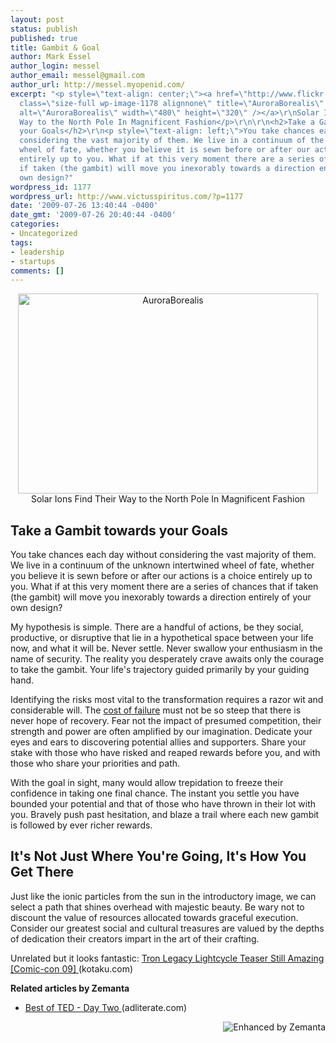 ```yaml
---
layout: post
status: publish
published: true
title: Gambit & Goal
author: Mark Essel
author_login: messel
author_email: messel@gmail.com
author_url: http://messel.myopenid.com/
excerpt: "<p style=\"text-align: center;\"><a href=\"http://www.flickr.com/photos/walkadog/\"><img
  class=\"size-full wp-image-1178 alignnone\" title=\"AuroraBorealis\" src=\"{{ site.url }}/assets/2009/07/AuroraBorealis.jpg\"
  alt=\"AuroraBorealis\" width=\"480\" height=\"320\" /></a>\r\nSolar Ions Find Their
  Way to the North Pole In Magnificent Fashion</p>\r\n\r\n<h2>Take a Gambit towards
  your Goals</h2>\r\n<p style=\"text-align: left;\">You take chances each day without
  considering the vast majority of them. We live in a continuum of the unknown intertwined
  wheel of fate, whether you believe it is sewn before or after our actions is a choice
  entirely up to you. What if at this very moment there are a series of chances that
  if taken (the gambit) will move you inexorably towards a direction entirely of your
  own design?"
wordpress_id: 1177
wordpress_url: http://www.victusspiritus.com/?p=1177
date: '2009-07-26 13:40:44 -0400'
date_gmt: '2009-07-26 20:40:44 -0400'
categories:
- Uncategorized
tags:
- leadership
- startups
comments: []
---
```

<p style="text-align: center;"><a href="http://www.flickr.com/photos/walkadog/"><img class="size-full wp-image-1178 alignnone" title="AuroraBorealis" src="{{ site.url }}/assets/2009/07/AuroraBorealis.jpg" alt="AuroraBorealis" width="480" height="320" /></a><br />
Solar Ions Find Their Way to the North Pole In Magnificent Fashion</p>
<h2>Take a Gambit towards your Goals</h2>
<p style="text-align: left;">You take chances each day without considering the vast majority of them. We live in a continuum of the unknown intertwined wheel of fate, whether you believe it is sewn before or after our actions is a choice entirely up to you. What if at this very moment there are a series of chances that if taken (the gambit) will move you inexorably towards a direction entirely of your own design?<a id="more"></a><a id="more-1177"></a></p>
<p>My hypothesis is simple. There are a handful of actions, be they social, productive, or disruptive that lie in a hypothetical space between your life now, and what it will be. Never settle. Never swallow your enthusiasm in the name of security. The reality you desperately crave awaits only the courage to take the gambit. Your life's trajectory guided primarily by your guiding hand.</p>
<p>Identifying the risks most vital to the transformation requires a razor wit and considerable will. The <a class="zem_slink" title="Risk" rel="wikipedia" href="http://en.wikipedia.org/wiki/Risk">cost of failure</a> must not be so steep that there is never hope of recovery. Fear not the impact of presumed competition, their strength and power are often amplified by our imagination. Dedicate your eyes and ears to discovering potential allies and supporters. Share your stake with those who have risked and reaped rewards before you, and with those who share your priorities and path.</p>
<p>With the goal in sight, many would allow trepidation to freeze their confidence in taking one final chance. The instant you settle you have bounded your potential and that of those who have thrown in their lot with you. Bravely push past hesitation, and blaze a trail where each new gambit is followed by ever richer rewards.</p>
<h2 style="font-size: 1.5em;">It's Not Just Where You're Going, It's How You Get There</h2>
<p style="text-align: left;">Just like the ionic particles from the sun in the introductory image, we can select a path that shines overhead with majestic beauty. Be wary not to discount the value of resources allocated towards graceful execution. Consider our greatest social and cultural treasures are valued by the depths of dedication their creators impart in the art of their crafting.</p>
<p style="text-align: left;">Unrelated but it looks fantastic: <a href="http://kotaku.com/5322830/tron-legacy-lightcycle-teaser-still-amazing">Tron Legacy Lightcycle Teaser Still Amazing [Comic-con 09] </a>(kotaku.com)</p>
<p style="text-align: left;"><strong>Related articles by Zemanta</strong></p>
<ul class="zemanta-article-ul">
<li class="zemanta-article-ul-li"><a href="http://www.adliterate.com/archives/2009/07/best_of_ted_day_1.html">Best of TED - Day Two </a> (adliterate.com)</li>
</ul>
<div class="zemanta-pixie" style="margin-top: 10px; height: 15px;"><a class="zemanta-pixie-a" title="Enhanced by Zemanta" href="http://www.zemanta.com/"><img class="zemanta-pixie-img" style="border: medium none; float: right;" src="http://img.zemanta.com/zemified_e.png?x-id=e96f2795-2d38-4583-bf7e-5de29af5c358" alt="Enhanced by Zemanta" /></a><span class="zem-script more-related pretty-attribution"><script src="http://static.zemanta.com/readside/loader.js" type="text/javascript"></script></span></div>
